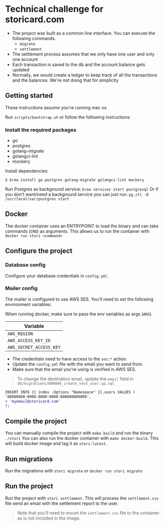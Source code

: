 # Technical challenge for storicard.com

- The project was built as a common line interface. You can execute the following commands.
  - `migrate`
  - `settlement`
- The settlement process assumes that we only have one user and only one account
- Each transaction is saved to the db and the account balance gets updated
- Normally, we would create a ledger to keep track of all the transactions and the balances. We're not doing that for simplicity

## Getting started

These instructions assume you're running mac os.

Run `scripts/bootstrap.sh` or follow the following instructions:

### Install the required packages
- go
- postgres
- golang-migrate
- golangci-lint
- mockery

Install dependencies:
```shell
$ brew install go postgres golang-migrate golangci-lint mockery
```

Run Postgres as background service: `brew services start postgresql`
Or if you don't want/need a background service you can just run: `pg_ctl -D /usr/local/var/postgres start`

## Docker

The docker container uses an ENTRYPOINT to load the binary and can take commands (`CMD`) as arguments.
This allows us to run the container with `docker run stori <command>`

## Configure the project

### Database config

Configure your database credentials in `config.yml`.

### Mailer config

The mailer is configured to use AWS SES. You'll need to set the following environment variables:

When running docker, make sure to pass the env variables as args (`ARG`).

| Variable             |
|----------------------|
| `AWS_REGION`           |
| `AWS_ACCESS_KEY_ID`    |
| `AWS_SECRET_ACCESS_KEY` |

- The credentials need to have access to the `ses:*` action.
- Update the `config.yml` file with the email you want to send from.
- Make sure that the email you're using is verified in AWS SES.

> To change the destination email, update the `email` field in `db/migrations/000004_create_test_user.up.sql`

```diff
INSERT INTO {{ index .Options "Namespace" }}.users VALUES (
'00000000-0000-0000-0000-000000000000',
+ 'myemail@storicard.com'
);
```

## Compile the project

You can manually compile the project with `make build` and run the binary `./stori`
You can also run the docker container with `make docker-build`. This will build docker image and tag it as `stori:latest`.

## Run migrations

Run the migrations with `stori migrate` or `docker run stori migrate`

## Run the project

Run the project with `stori settlement`. This will process the `settlement.csv` file send an email with the settlement report to the user.

> Note that you'll need to mount the `settlement.csv` file to the container as is not included in the image.
